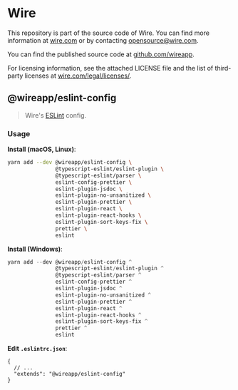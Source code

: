 # Wire

This repository is part of the source code of Wire. You can find more information at [wire.com](https://wire.com) or by contacting opensource@wire.com.

You can find the published source code at [github.com/wireapp](https://github.com/wireapp).

For licensing information, see the attached LICENSE file and the list of third-party licenses at [wire.com/legal/licenses/](https://wire.com/legal/licenses/).

## @wireapp/eslint-config

> Wire's [ESLint](https://eslint.org/docs/developer-guide/shareable-configs) config.

### Usage

**Install (macOS, Linux)**:

```bash
yarn add --dev @wireapp/eslint-config \
               @typescript-eslint/eslint-plugin \
               @typescript-eslint/parser \
               eslint-config-prettier \
               eslint-plugin-jsdoc \
               eslint-plugin-no-unsanitized \
               eslint-plugin-prettier \
               eslint-plugin-react \
               eslint-plugin-react-hooks \
               eslint-plugin-sort-keys-fix \
               prettier \
               eslint
```

**Install (Windows)**:

```powershell
yarn add --dev @wireapp/eslint-config ^
               @typescript-eslint/eslint-plugin ^
               @typescript-eslint/parser ^
               eslint-config-prettier ^
               eslint-plugin-jsdoc ^
               eslint-plugin-no-unsanitized ^
               eslint-plugin-prettier ^
               eslint-plugin-react ^
               eslint-plugin-react-hooks ^
               eslint-plugin-sort-keys-fix ^
               prettier ^
               eslint
```

**Edit `.eslintrc.json`**:

```jsonc
{
  // ...
  "extends": "@wireapp/eslint-config"
}
```
